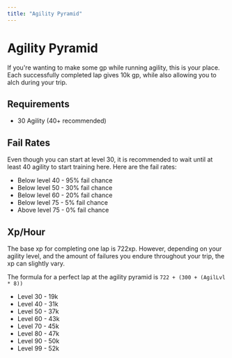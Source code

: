 ```yaml
---
title: "Agility Pyramid"
---
```


# Agility Pyramid

If you're wanting to make some gp while running agility, this is your place. Each successfully completed lap gives 10k gp, while also allowing you to alch during your trip.

## Requirements

- 30 Agility (40+ recommended)

## Fail Rates

Even though you can start at level 30, it is recommended to wait until at least 40 agility to start training here. Here are the fail rates:

- Below level 40 - 95% fail chance
- Below level 50 - 30% fail chance
- Below level 60 - 20% fail chance
- Below level 75 - 5% fail chance
- Above level 75 - 0% fail chance

## Xp/Hour

The base xp for completing one lap is 722xp. However, depending on your agility level, and the amount of failures you endure throughout your trip, the xp can slightly vary.

The formula for a perfect lap at the agility pyramid is `722 + (300 + (AgilLvl * 8))`

- Level 30 - 19k
- Level 40 - 31k
- Level 50 - 37k
- Level 60 - 43k
- Level 70 - 45k
- Level 80 - 47k
- Level 90 - 50k
- Level 99 - 52k

